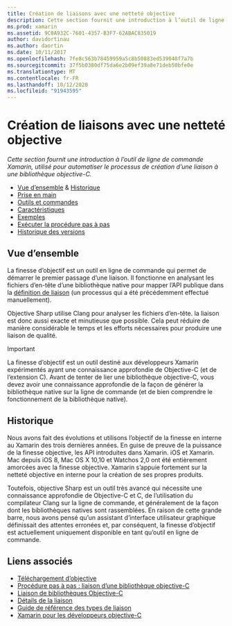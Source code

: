 ```yaml
---
title: Création de liaisons avec une netteté objective
description: Cette section fournit une introduction à l’outil de ligne de commande Xamarin, utilisé pour automatiser le processus de création d’une liaison à une bibliothèque objective-C.
ms.prod: xamarin
ms.assetid: 9C0A932C-7601-4357-B3F7-62ABAC835019
author: davidortinau
ms.author: daortin
ms.date: 10/11/2017
ms.openlocfilehash: 7fe8c563b78459959a5c8b50883ed539040f7a7b
ms.sourcegitcommit: 37f5b0380df75da6e2b09ef39a8e71deb50bfe0e
ms.translationtype: MT
ms.contentlocale: fr-FR
ms.lasthandoff: 10/12/2020
ms.locfileid: "91943595"
---
```

# <a name="creating-bindings-with-objective-sharpie"></a>Création de liaisons avec une netteté objective

_Cette section fournit une introduction à l’outil de ligne de commande Xamarin, utilisé pour automatiser le processus de création d’une liaison à une bibliothèque objective-C._

- [Vue d’ensemble](#overview)  &  [Historique](#history)
- [Prise en main](get-started.md)
- [Outils et commandes](tools.md)
- [Caractéristiques](platform/index.md)
- [Exemples](examples/index.md)
- [Exécuter la procédure pas à pas](~/ios/platform/binding-objective-c/walkthrough.md)
- [Historique des versions](releases.md)

## <a name="overview"></a>Vue d’ensemble

La finesse d’objectif est un outil en ligne de commande qui permet de démarrer le premier passage d’une liaison.
Il fonctionne en analysant les fichiers d’en-tête d’une bibliothèque native pour mapper l’API publique dans la [définition de liaison](~/cross-platform/macios/binding/objective-c-libraries.md#The_API_definition_file) (un processus qui a été précédemment effectué manuellement).

Objective Sharp utilise Clang pour analyser les fichiers d’en-tête. la liaison est donc aussi exacte et minutieuse que possible. Cela peut réduire de manière considérable le temps et les efforts nécessaires pour produire une liaison de qualité.

> [!IMPORTANT]
> La finesse d’objectif est un outil destiné aux développeurs Xamarin expérimentés ayant une connaissance approfondie de Objective-C (et de l’extension C). Avant de tenter de lier une bibliothèque objective-C, vous devez avoir une connaissance approfondie de la façon de générer la bibliothèque native sur la ligne de commande (et de bien comprendre le fonctionnement de la bibliothèque native).

## <a name="history"></a>Historique

Nous avons fait des évolutions et utilisons l’objectif de la finesse en interne au Xamarin des trois dernières années. En guise de preuve de la puissance de la finesse objective, les API introduites dans Xamarin. iOS et Xamarin. Mac depuis iOS 8, Mac OS X 10,10 et Watchos 2,0 ont été entièrement amorcées avec la finesse objective. Xamarin s’appuie fortement sur la netteté objective en interne pour la création de ses propres produits.

Toutefois, objective Sharp est un outil très avancé qui nécessite une connaissance approfondie de Objective-C et C, de l’utilisation du compilateur Clang sur la ligne de commande, et généralement de la façon dont les bibliothèques natives sont rassemblées. En raison de cette grande barre, nous avons pensé qu’un assistant d’interface utilisateur graphique définissait des attentes erronées et, par conséquent, la finesse d’objectif est actuellement uniquement disponible en tant qu’outil en ligne de commande.

## <a name="related-links"></a>Liens associés

- [Téléchargement d’objective](https://aka.ms/objective-sharpie)
- [Procédure pas à pas : liaison d’une bibliothèque objective-C](~/ios/platform/binding-objective-c/walkthrough.md)
- [Liaison de bibliothèques Objective-C](~/cross-platform/macios/binding/objective-c-libraries.md)
- [Détails de la liaison](~/cross-platform/macios/binding/overview.md)
- [Guide de référence des types de liaison](~/cross-platform/macios/binding/binding-types-reference.md)
- [Xamarin pour les développeurs objective-C](~/ios/get-started/objective-c-developers/index.md)
